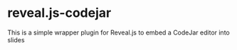 # reveal.js-codejar
This is a simple wrapper plugin for Reveal.js to embed a CodeJar editor into slides
